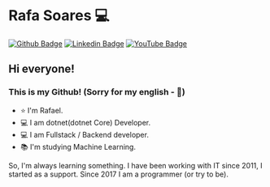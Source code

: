 # Rafa Soares 💻

[![Github Badge](https://img.shields.io/badge/-Github-000?style=flat-square&logo=Github&logoColor=white&link=https://github.com/rslewenstein)](https://github.com/rslewenstein)
[![Linkedin Badge](https://img.shields.io/badge/-LinkedIn-blue?style=flat-square&logo=Linkedin&logoColor=white&link=https://www.linkedin.com/in/rafael-soares-lewenstein/)](https://www.linkedin.com/in/rafael-soares-lewenstein/)
[![YouTube Badge](https://img.shields.io/badge/youtube-%23FF0000.svg?&style=flat-square&logo=youtube&logoColor=white&link=https://youtube.com/c/RafaelSoaresLew)](https://youtube.com/c/RafaelSoaresLew)

## Hi everyone!
### This is my Github! (Sorry for my english - 🤗)

- ⭐ I'm Rafael. 
- 💻 I am dotnet(dotnet Core) Developer.
- 💻 I am Fullstack / Backend developer. 
- 📚 I'm studying Machine Learning.

So, I'm always learning something. 
I have been working with IT since 2011, I started as a support. Since 2017 I am a programmer (or try to be).